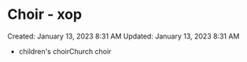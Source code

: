 # Choir - хор

Created: January 13, 2023 8:31 AM
Updated: January 13, 2023 8:31 AM

- children's choirChurch choir